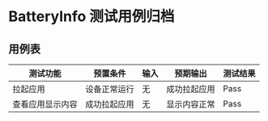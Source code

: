 # BatteryInfo 测试用例归档

## 用例表

|测试功能|预置条件|输入|预期输出|测试结果|
|--------------------------------|--------------------------------|--------------------------------|--------------------------------|--------------------------------|
|拉起应用        |	设备正常运行|	无	|成功拉起应用|Pass|
|查看应用显示内容|	成功拉起应用|	无	|显示内容正常|Pass|
